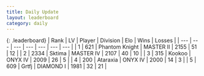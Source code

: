 ```yaml
---
title: Daily Update
layout: leaderboard
category: daily
---
```


{: .leaderboard}
| Rank | LV | Player | Division | Elo | Wins | Losses |
| --- | --- | --- | --- | --- | --- | --- |
| <span data-change="0">1</span> | 621 | <span title="ID: 742939">Phantom Knight</span> | MASTER II | <span data-change="30">2155</span> | <span data-change="6">51</span> | <span data-change="1">12</span> |
| <span data-change="0">2</span> | 2334 | <span title="ID: 353063">Sktima</span> | MASTER IV | <span data-change="78">2107</span> | <span data-change="17">40</span> | <span data-change="3">10</span> |
| <span data-change="27">3</span> | 315 | <span title="ID: 598288">Kookoo</span> | ONYX IV | <span data-change="136">2009</span> | <span data-change="21">26</span> | <span data-change="5">5</span> |
| <span data-change="16">4</span> | 200 | <span title="ID: 745153">Ataraxia</span> | ONYX IV | <span data-change="109">2000</span> | <span data-change="8">14</span> | <span data-change="0">3</span> |
| <span data-change="1">5</span> | 609 | <span title="ID: 742306">Grtfj</span> | DIAMOND I | <span data-change="27">1981</span> | <span data-change="11">32</span> | <span data-change="9">21</span> |